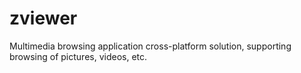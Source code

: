 # zviewer
Multimedia browsing application cross-platform solution, supporting browsing of pictures, videos, etc.
